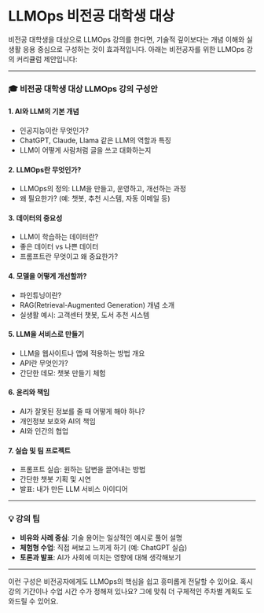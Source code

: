 # LLMOps 비전공 대학생 대상
비전공 대학생을 대상으로 LLMOps 강의를 한다면, 기술적 깊이보다는 개념 이해와 실생활 응용 중심으로 구성하는 것이 효과적입니다. 아래는 비전공자를 위한 LLMOps 강의 커리큘럼 제안입니다:

---

### 🎓 비전공 대학생 대상 LLMOps 강의 구성안

#### 1. **AI와 LLM의 기본 개념**
- 인공지능이란 무엇인가?
- ChatGPT, Claude, Llama 같은 LLM의 역할과 특징
- LLM이 어떻게 사람처럼 글을 쓰고 대화하는지

#### 2. **LLMOps란 무엇인가?**
- LLMOps의 정의: LLM을 만들고, 운영하고, 개선하는 과정
- 왜 필요한가? (예: 챗봇, 추천 시스템, 자동 이메일 등)

#### 3. **데이터의 중요성**
- LLM이 학습하는 데이터란?
- 좋은 데이터 vs 나쁜 데이터
- 프롬프트란 무엇이고 왜 중요한가?

#### 4. **모델을 어떻게 개선할까?**
- 파인튜닝이란?
- RAG(Retrieval-Augmented Generation) 개념 소개
- 실생활 예시: 고객센터 챗봇, 도서 추천 시스템

#### 5. **LLM을 서비스로 만들기**
- LLM을 웹사이트나 앱에 적용하는 방법 개요
- API란 무엇인가?
- 간단한 데모: 챗봇 만들기 체험

#### 6. **윤리와 책임**
- AI가 잘못된 정보를 줄 때 어떻게 해야 하나?
- 개인정보 보호와 AI의 책임
- AI와 인간의 협업

#### 7. **실습 및 팀 프로젝트**
- 프롬프트 실습: 원하는 답변을 끌어내는 방법
- 간단한 챗봇 기획 및 시연
- 발표: 내가 만든 LLM 서비스 아이디어

---

### 💡 강의 팁
- **비유와 사례 중심**: 기술 용어는 일상적인 예시로 풀어 설명
- **체험형 수업**: 직접 써보고 느끼게 하기 (예: ChatGPT 실습)
- **토론과 발표**: AI가 사회에 미치는 영향에 대해 생각해보기

---

이런 구성은 비전공자에게도 LLMOps의 핵심을 쉽고 흥미롭게 전달할 수 있어요. 혹시 강의 기간이나 수업 시간 수가 정해져 있나요? 그에 맞춰 더 구체적인 주차별 계획도 도와드릴 수 있어요.
